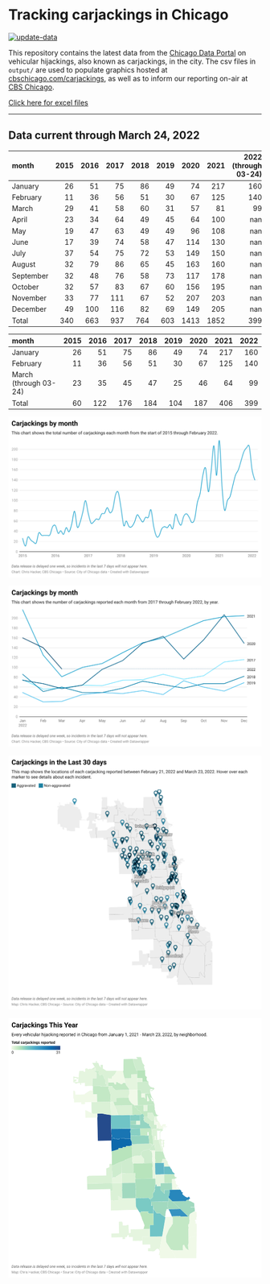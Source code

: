 # Tracking carjackings in Chicago

[![update-data](https://github.com/hackerlikecomputer/chicago-carjacking-tracker/actions/workflows/update-data.yml/badge.svg)](https://github.com/hackerlikecomputer/chicago-carjacking-tracker/actions/workflows/update-data.yml)

This repository contains the latest data from the [Chicago Data Portal](https://data.cityofchicago.org) on vehicular hijackings, also known as carjackings, in the city. 
The csv files in `output/` are used to populate graphics hosted at [cbschicago.com/carjackings](https://cbschicago.com/carjackings), as well as to inform our reporting on-air at [CBS Chicago](https://cbschicago.com).

[Click here for excel files](output/excel/)

---

## Data current through March 24, 2022

| month     |   2015 |   2016 |   2017 |   2018 |   2019 |   2020 |   2021 |   2022 (through 03-24) |
|:----------|-------:|-------:|-------:|-------:|-------:|-------:|-------:|-----------------------:|
| January   |     26 |     51 |     75 |     86 |     49 |     74 |    217 |                    160 |
| February  |     11 |     36 |     56 |     51 |     30 |     67 |    125 |                    140 |
| March     |     29 |     41 |     58 |     60 |     31 |     57 |     81 |                     99 |
| April     |     23 |     34 |     64 |     49 |     45 |     64 |    100 |                    nan |
| May       |     19 |     47 |     63 |     49 |     49 |     96 |    108 |                    nan |
| June      |     17 |     39 |     74 |     58 |     47 |    114 |    130 |                    nan |
| July      |     37 |     54 |     75 |     72 |     53 |    149 |    150 |                    nan |
| August    |     32 |     79 |     86 |     65 |     45 |    163 |    160 |                    nan |
| September |     32 |     48 |     76 |     58 |     73 |    117 |    178 |                    nan |
| October   |     32 |     57 |     83 |     67 |     60 |    156 |    195 |                    nan |
| November  |     33 |     77 |    111 |     67 |     52 |    207 |    203 |                    nan |
| December  |     49 |    100 |    116 |     82 |     69 |    149 |    205 |                    nan |
| Total     |    340 |    663 |    937 |    764 |    603 |   1413 |   1852 |                    399 |

| month                 |   2015 |   2016 |   2017 |   2018 |   2019 |   2020 |   2021 |   2022 |
|:----------------------|-------:|-------:|-------:|-------:|-------:|-------:|-------:|-------:|
| January               |     26 |     51 |     75 |     86 |     49 |     74 |    217 |    160 |
| February              |     11 |     36 |     56 |     51 |     30 |     67 |    125 |    140 |
| March (through 03-24) |     23 |     35 |     45 |     47 |     25 |     46 |     64 |     99 |
| Total                 |     60 |    122 |    176 |    184 |    104 |    187 |    406 |    399 |

[![output/img/dw/carjacking-by-month-historical.png](output/img/dw/carjacking-by-month-historical.png)](https://datawrapper.dwcdn.net/Y7rwP/)

[![output/img/dw/carjacking-by-month-yoy.png](output/img/dw/carjacking-by-month-yoy.png)](https://datawrapper.dwcdn.net/8Ljaw/)

[![output/img/dw/carjacking-last-30-days.png](output/img/dw/carjacking-last-30-days.png)](https://datawrapper.dwcdn.net/EK2p4/)

[![output/img/dw/carjacking-by-neighborhood.png](output/img/dw/carjacking-by-neighborhood.png)](https://datawrapper.dwcdn.net/EurKU/)

